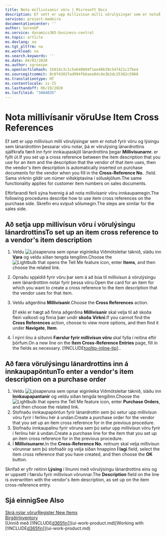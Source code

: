 ```yaml
---
title: Nota millivísanir vöru | Microsoft Docs
description: Ef sett er upp millivísun milli vörulýsingar sem er notuð fyrir vöru og lýsingu sem lánardrottinn þessarar vöru notar, þá er vörulýsing lánardrottins sjálfkrafa færð inn fyrir innkaupaskjöl lánardrottins þegar **Millivísunarnr.** er fyllt út. .
services: project-madeira
documentationcenter: ''
author: SorenGP
ms.service: dynamics365-business-central
ms.topic: article
ms.devlang: na
ms.tgt_pltfrm: na
ms.workload: na
ms.search.keywords: ''
ms.date: 04/01/2020
ms.author: sgroespe
ms.openlocfilehash: 1b914c3c1c5e640894f1ee48639c547421c27be4
ms.sourcegitcommit: 0c6f4382fad994fb6aea9dcde3b2dc25382c5968
ms.translationtype: HT
ms.contentlocale: is-IS
ms.lasthandoff: 06/19/2020
ms.locfileid: "3484035"
---
```

# <a name="use-item-cross-references"></a><span data-ttu-id="e4007-104">Nota millivísanir vöru</span><span class="sxs-lookup"><span data-stu-id="e4007-104">Use Item Cross References</span></span>
<span data-ttu-id="e4007-105">Ef sett er upp millivísun milli vörulýsingar sem er notuð fyrir vöru og lýsingu sem lánardrottinn þessarar vöru notar, þá er vörulýsing lánardrottins sjálfkrafa færð inn fyrir innkaupaskjöl lánardrottins þegar **Millivísunarnr.** er fyllt út.</span><span class="sxs-lookup"><span data-stu-id="e4007-105">If you set up a cross reference between the item description that you use for an item and the description that the vendor of that item uses, then the vendor's item description is automatically inserted on purchase documents for the vendor when you fill in the **Cross-Reference No.**</span></span> <span data-ttu-id="e4007-106">.</span><span class="sxs-lookup"><span data-stu-id="e4007-106">field.</span></span> <span data-ttu-id="e4007-107">Sama virknin gildir um númer viðskiptavina í söluskjölum.</span><span class="sxs-lookup"><span data-stu-id="e4007-107">The same functionality applies for customer item numbers on sales documents.</span></span>

<span data-ttu-id="e4007-108">Eftirfarandi ferli sýna hvernig á að nota millivísanir vöru innkaupamegin.</span><span class="sxs-lookup"><span data-stu-id="e4007-108">The following procedures describe how to use item cross references on the purchase side.</span></span> <span data-ttu-id="e4007-109">Skrefin eru svipuð sölumegin.</span><span class="sxs-lookup"><span data-stu-id="e4007-109">The steps are similar for the sales side.</span></span>

## <a name="to-set-up-an-item-cross-reference-to-a-vendors-item-description"></a><span data-ttu-id="e4007-110">Að setja upp millivísun vöru í vörulýsingu lánardrottins</span><span class="sxs-lookup"><span data-stu-id="e4007-110">To set up an item cross reference to a vendor's item description</span></span>

1. <span data-ttu-id="e4007-111">Veldu ![Ljósaperuna sem opnar eiginleika Viðmótsleitar](media/ui-search/search_small.png "Segðu mér hvað þú vilt gera") táknið, sláðu inn **Vara** og veldu síðan tengda tengilinn.</span><span class="sxs-lookup"><span data-stu-id="e4007-111">Choose the ![Lightbulb that opens the Tell Me feature](media/ui-search/search_small.png "Tell me what you want to do") icon, enter **Items**, and then choose the related link.</span></span>
2. <span data-ttu-id="e4007-112">Opnaðu spjaldið fyrir vöru þar sem á að búa til millivísun á vörulýsingu sem lánardrottinn notar fyrir þessa vöru.</span><span class="sxs-lookup"><span data-stu-id="e4007-112">Open the card for an item for which you want to create a cross reference to the item description that the vendor uses for that item.</span></span>
3. <span data-ttu-id="e4007-113">Veldu aðgerðina **Millivísanir**.</span><span class="sxs-lookup"><span data-stu-id="e4007-113">Choose the **Cross References** action.</span></span>

     <span data-ttu-id="e4007-114">Ef ekki er hægt að finna aðgerðina **Millivísanir** skal velja til að skoða fleiri valkosti og finna þær undir **skoða** **Virkni**.</span><span class="sxs-lookup"><span data-stu-id="e4007-114">If you cannot find the **Cross References** action, choose to view more options, and then find it under **Navigate**, **Item**.</span></span>
  
4. <span data-ttu-id="e4007-115">Í nýrri línu á síðunni **Færslur fyrir millivísun vöru** skal fylla í reitina eftir þörfum.</span><span class="sxs-lookup"><span data-stu-id="e4007-115">On a new line on the **Item Cross-Reference Entries** page, fill in the fields as necessary.</span></span> [!INCLUDE[tooltip-inline-tip](includes/tooltip-inline-tip_md.md)]<span data-ttu-id="e4007-116">.</span><span class="sxs-lookup"><span data-stu-id="e4007-116">.</span></span>

## <a name="to-enter-a-vendors-item-description-on-a-purchase-order"></a><span data-ttu-id="e4007-117">Að færa vörulýsingu lánardrottins inn á innkaupapöntun</span><span class="sxs-lookup"><span data-stu-id="e4007-117">To enter a vendor's item description on a purchase order</span></span>

1. <span data-ttu-id="e4007-118">Veldu ![Ljósaperuna sem opnar eiginleika Viðmótsleitar](media/ui-search/search_small.png "Segðu mér hvað þú vilt gera") táknið, sláðu inn **Innkaupapantanir** og veldu síðan tengda tengilinn.</span><span class="sxs-lookup"><span data-stu-id="e4007-118">Choose the ![Lightbulb that opens the Tell Me feature](media/ui-search/search_small.png "Tell me what you want to do") icon, enter **Purchase Orders**, and then choose the related link.</span></span>
2. <span data-ttu-id="e4007-119">Stofnaðu innkaupapöntun fyrir lánardrottin sem þú setur upp millivísun vöru fyrir í ferlinu hér á undan.</span><span class="sxs-lookup"><span data-stu-id="e4007-119">Create a purchase order for the vendor that you set up an item cross reference for in the previous procedure.</span></span>
3. <span data-ttu-id="e4007-120">Stofnaðu innkaupalínu fyrir vöruna sem þú setur upp millivísun vöru fyrir í ferlinu hér á undan.</span><span class="sxs-lookup"><span data-stu-id="e4007-120">Create a purchase line for the item that you set up an item cross reference for in the previous procedure.</span></span>
4. <span data-ttu-id="e4007-121">Í **Millivísunarnr.**</span><span class="sxs-lookup"><span data-stu-id="e4007-121">In the **Cross-Reference No.**</span></span> <span data-ttu-id="e4007-122">reitnum skal velja millivísun vörunnar sem þú stofnaðir og velja síðan hnappinn **Í lagi**.</span><span class="sxs-lookup"><span data-stu-id="e4007-122">field, select the item cross reference that you have created, and then choose the **OK** button.</span></span>

<span data-ttu-id="e4007-123">Skrifað er yfir reitinn **Lýsing** í línunni með vörulýsingu lánardrottins eins og er uppsett í færslu fyrir millivísun vörunnar.</span><span class="sxs-lookup"><span data-stu-id="e4007-123">The **Description** field on the line is overwritten with the vendor's item description, as set up on the item cross-reference entry.</span></span>

## <a name="see-also"></a><span data-ttu-id="e4007-124">Sjá einnig</span><span class="sxs-lookup"><span data-stu-id="e4007-124">See Also</span></span>
[<span data-ttu-id="e4007-125">Skrá nýjar vörur</span><span class="sxs-lookup"><span data-stu-id="e4007-125">Register New Items</span></span>](inventory-how-register-new-items.md)  
[<span data-ttu-id="e4007-126">Birgðir</span><span class="sxs-lookup"><span data-stu-id="e4007-126">Inventory</span></span>](inventory-manage-inventory.md)  
<span data-ttu-id="e4007-127">[Unnið með [!INCLUDE[d365fin](includes/d365fin_md.md)]](ui-work-product.md)</span><span class="sxs-lookup"><span data-stu-id="e4007-127">[Working with [!INCLUDE[d365fin](includes/d365fin_md.md)]](ui-work-product.md)</span></span>
